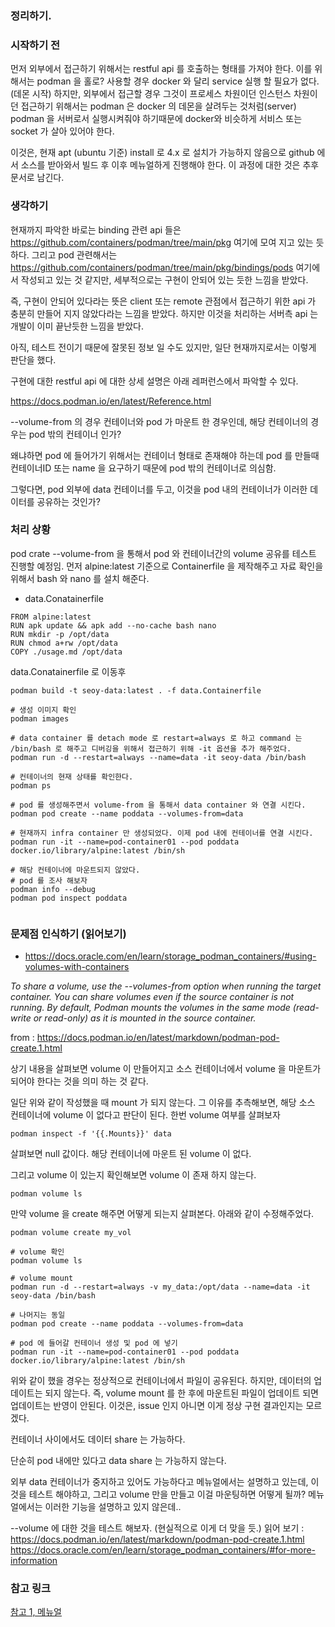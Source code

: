 ### 정리하기.

### 시작하기 전
먼저 외부에서 접근하기 위해서는 restful api 를 호출하는 형태를 가져야 한다. 이를 위해서는 podman 을 홀로? 사용할 경우 docker 와 달리 service 실행 할 필요가 없다.(데몬 시작)
하지만, 외부에서 접근할 경우 그것이 프로세스 차원이던 인스턴스 차원이던 접근하기 위해서는 podman 은 docker 의 데몬을 살려두는 것처럼(server) podman 을 서버로서 실행시켜줘야 하기때문에 docker와 비슷하게 서비스 또는 socket 가 살아 있어야 한다.

이것은, 현재 apt (ubuntu 기준) install 로 4.x 로 설치가 가능하지 않음으로 github 에서 소스를 받아와서 빌드 후 이후 메뉴얼하게 진행해야 한다. 이 과정에 대한 것은 추후 문서로 남긴다.

### 생각하기 
현재까지 파악한 바로는 binding 관련 api 들은 https://github.com/containers/podman/tree/main/pkg 여기에 모여 지고 있는 듯 하다.
그리고 pod 관련해서는 https://github.com/containers/podman/tree/main/pkg/bindings/pods 여기에서 작성되고 있는 것 같지만, 세부적으로는 구현이 안되어 있는 듯한 느낌을 받았다.

즉, 구현이 안되어 있다라는 뜻은 client 또는 remote 관점에서 접근하기 위한 api 가 충분히 만들어 지지 않았다라는 느낌을 받았다. 하지만 이것을 처리하는 서버측 api 는 개발이 이미 끝난듯한 느낌을 받았다.

아직, 테스트 전이기 때문에 잘못된 정보 일 수도 있지만, 일단 현재까지로서는 이렇게 판단을 했다.

구현에 대한 restful api 에 대한 상세 설명은 아래 레퍼런스에서 파악할 수 있다.

https://docs.podman.io/en/latest/Reference.html

--volume-from 의 경우 컨테이너와 pod 가 마운트 한 경우인데, 해당 컨테이너의 경우는 pod 밖의 컨테이너 인가? 

왜냐하면 pod 에 들어가기 위해서는 컨테이너 형태로 존재해야 하는데 pod 를 만들때 컨테이너ID 또는 name 을 요구하기 때문에 pod 밖의 컨테이너로 의심함.

그렇다면, pod 외부에 data 컨테이너를 두고, 이것을 pod 내의 컨테이너가 이러한 데이터를 공유하는 것인가?

### 처리 상황

pod crate --volume-from 을 통해서 pod 와 컨테이너간의 volume 공유를 테스트 진행할 예정임.
먼저 alpine:latest 기준으로 Containerfile 을 제작해주고 자료 확인을 위해서 bash 와 nano 를 설치 해준다.

- data.Conatainerfile
```
FROM alpine:latest
RUN apk update && apk add --no-cache bash nano
RUN mkdir -p /opt/data
RUN chmod a+rw /opt/data
COPY ./usage.md /opt/data

```
data.Conatainerfile 로 이동후
```
podman build -t seoy-data:latest . -f data.Containerfile

# 생성 이미지 확인
podman images

# data container 를 detach mode 로 restart=always 로 하고 command 는 /bin/bash 로 해주고 디버깅을 위해서 접근하기 위해 -it 옵션을 추가 해주었다.
podman run -d --restart=always --name=data -it seoy-data /bin/bash

# 컨테이너의 현재 상태를 확인한다.
podman ps

# pod 를 생성해주면서 volume-from 을 통해서 data container 와 연결 시킨다.
podman pod create --name poddata --volumes-from=data

# 현재까지 infra container 만 생성되었다. 이제 pod 내에 컨테이너를 연결 시킨다.
podman run -it --name=pod-container01 --pod poddata docker.io/library/alpine:latest /bin/sh

# 해당 컨테이너에 마운트되지 않았다. 
# pod 를 조사 해보자
podman info --debug
podman pod inspect poddata 


```

### 문제점 인식하기 (읽어보기)
- https://docs.oracle.com/en/learn/storage_podman_containers/#using-volumes-with-containers

_To share a volume, use the --volumes-from option when running the target container. 
You can share volumes even if the source container is not running. 
By default, Podman mounts the volumes in the same mode (read-write or read-only) as it is mounted in the source container._

from : https://docs.podman.io/en/latest/markdown/podman-pod-create.1.html

상기 내용을 살펴보면 volume 이 만들어지고 소스 컨테이너에서 volume 을 마운트가 되어야 한다는 것을 의미 하는 것 같다.

일단 위와 같이 작성했을 때 mount 가 되지 않는다. 그 이유를 추측해보면, 해당 소스 컨테이너에 volume 이 없다고 판단이 된다.
한번 volume 여부를 살펴보자
```
podman inspect -f '{{.Mounts}}' data
```
살펴보면 null 값이다. 해당 컨테이너에 마운트 된 volume 이 없다.

그리고 volume 이 있는지 확인해보면 volume 이 존재 하지 않는다.

```
podman volume ls
```
만약 volume 을 create 해주면 어떻게 되는지 살펴본다.
아래와 같이 수정해주었다.

```
podman volume create my_vol

# volume 확인
podman volume ls

# volume mount
podman run -d --restart=always -v my_data:/opt/data --name=data -it seoy-data /bin/bash

# 나머지는 동일
podman pod create --name poddata --volumes-from=data

# pod 에 들어갈 컨테이너 생성 및 pod 에 넣기
podman run -it --name=pod-container01 --pod poddata docker.io/library/alpine:latest /bin/sh

```

위와 같이 했을 경우는 정상적으로 컨테이너에서 파일이 공유된다. 하지만, 데이터의 업데이트는 되지 않는다. 즉, volume mount 를 한 후에 마운트된 파일이 업데이트 되면 업데이트는 반영이 안된다.
이것은, issue 인지 아니면 이게 정상 구현 결과인지는 모르겠다.

컨테이너 사이에서도 데이터 share 는 가능하다.

단순히 pod 내에만 있다고 data share 는 가능하지 않는다.

외부 data 컨테이너가 중지하고 있어도 가능하다고 메뉴얼에서는 설명하고 있는데, 이것을 테스트 해야하고, 그리고 volume 만을 만들고 이걸 마운팅하면 어떻게 될까?
메뉴얼에서는 이러한 기능을 설명하고 있지 않은데..

--volume 에 대한 것을 테스트 해보자. (현실적으로 이게 더 맞을 듯.)
읽어 보기 : https://docs.podman.io/en/latest/markdown/podman-pod-create.1.html
           https://docs.oracle.com/en/learn/storage_podman_containers/#for-more-information

### 참고 링크
[참고 1, 메뉴얼](https://docs.podman.io/en/latest/markdown/podman-pod-create.1.html)

